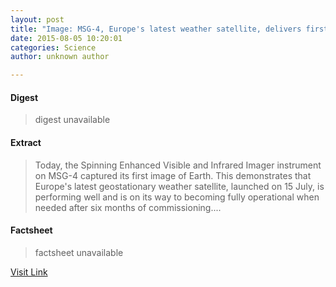 ```yaml
---
layout: post
title: "Image: MSG-4, Europe's latest weather satellite, delivers first image"
date: 2015-08-05 10:20:01
categories: Science
author: unknown author

---
```



#### Digest
>digest unavailable

#### Extract
>Today, the Spinning Enhanced Visible and Infrared Imager instrument on MSG-4 captured its first image of Earth. This demonstrates that Europe's latest geostationary weather satellite, launched on 15 July, is performing well and is on its way to becoming fully operational when needed after six months of commissioning....

#### Factsheet
>factsheet unavailable

[Visit Link](http://phys.org/news/2015-08-image-msg-europe-latest-weather.html)


